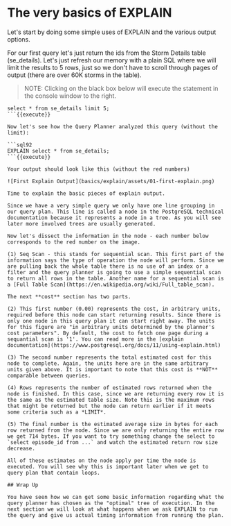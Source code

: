 # The very basics of EXPLAIN

Let's start by doing some simple uses of EXPLAIN and the various output options.

For our first query let's just return the ids from the Storm Details table (se_details). Let's just refresh our memory with a plain SQL where we will limit the results to 5 rows, just so we don't have to scroll through pages of output (there are over 60K storms in the table).
> NOTE: Clicking on the black box below will execute the statement in the console window to the right.


```sql92 
select * from se_details limit 5;
```{{execute}} 

Now let's see how the Query Planner analyzed this query (without the limit):

```sql92
EXPLAIN select * from se_details;
```{{execute}}

Your output should look like this (without the red numbers)

![First Explain Output](basics/explain/assets/01-first-explain.png)

Time to explain the basic pieces of explain output. 

Since we have a very simple query we only have one line grouping in our query plan. This line is called a node in the PostgreSQL technical documentation because it represents a node in a tree. As you will see later more involved trees are usually generated. 
  
Now let's dissect the information in the node - each number below corresponds to the red number on the image. 

(1) Seq Scan - this stands for sequential scan. This first part of the information says the type of operation the node will perform. Since we are pulling back the whole table there is no use of an index or a filter and the query planner is going to use a simple sequential scan to return all rows in the table. Another name for a sequential scan is a [Full Table Scan](https://en.wikipedia.org/wiki/Full_table_scan).

The next **cost** section has two parts.

(2) This first number (0.00) represents the cost, in arbitrary units, required before this node can start returning results. Since there is only one node in this query plan it can start right away. The units for this figure are "in arbitrary units determined by the planner's cost parameters". By default, the cost to fetch one page during a sequantial scan is '1'. You can read more in the [explain documentation](https://www.postgresql.org/docs/11/using-explain.html) 

(3) The second number represents the total estimated cost for this node to complete. Again, the units here are in the same arbitrary units given above. It is important to note that this cost is **NOT** comparable between queries.   

(4) Rows represents the number of estimated rows returned when the node is finished. In this case, since we are returning every row it is the same as the estimated table size. Note this is the maximum rows that might be returned but the node can return earlier if it meets some criteria such as a *LIMIT*.

(5) The final number is the estimated average size in bytes for each row returned from the node. Since we are only returning the entire row we get 714 bytes. If you want to try something change the select to  `select episode_id from ...` and watch the estimated return row size decrease. 

All of these estimates on the node apply per time the node is executed. You will see why this is important later when we get to query plan that contain loops.   

## Wrap Up

You have seen how we can get some basic information regarding what the query planner has chosen as the "optimal" tree of execution. In the next section we will look at what happens when we ask EXPLAIN to run the query and give us actual timing information from running the plan.
